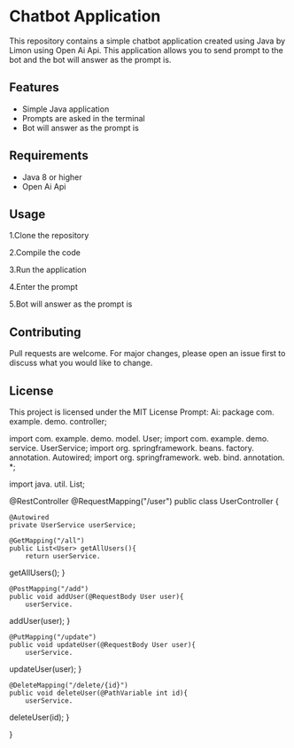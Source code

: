 

# Chatbot Application

This repository contains a simple chatbot application created using Java by Limon using Open Ai Api.
 This application allows you to send prompt to the bot and the bot will answer as the prompt is.


## Features

- Simple Java application
- Prompts are asked in the terminal
- Bot will answer as the prompt is

## Requirements

- Java 8 or higher
- Open Ai Api

## Usage

1.Clone the repository

2.Compile the code

3.Run the application

4.Enter the prompt

5.Bot will answer as the prompt is

## Contributing

Pull requests are welcome.
 For major changes, please open an issue first to discuss what you would like to change.


## License

This project is licensed under the MIT License
Prompt:
Ai: 
package com.
example.
demo.
controller;

import com.
example.
demo.
model.
User;
import com.
example.
demo.
service.
UserService;
import org.
springframework.
beans.
factory.
annotation.
Autowired;
import org.
springframework.
web.
bind.
annotation.
*;

import java.
util.
List;

@RestController
@RequestMapping("/user")
public class UserController {

    @Autowired
    private UserService userService;

    @GetMapping("/all")
    public List<User> getAllUsers(){
        return userService.
getAllUsers();
    }

    @PostMapping("/add")
    public void addUser(@RequestBody User user){
        userService.
addUser(user);
    }

    @PutMapping("/update")
    public void updateUser(@RequestBody User user){
        userService.
updateUser(user);
    }

    @DeleteMapping("/delete/{id}")
    public void deleteUser(@PathVariable int id){
        userService.
deleteUser(id);
    }

}
